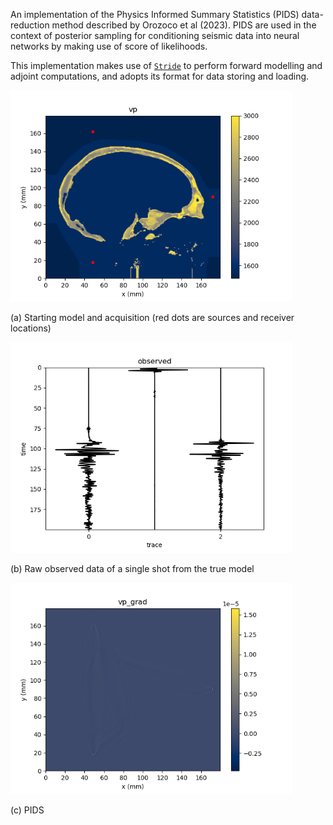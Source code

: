 An implementation of the Physics Informed Summary Statistics (PIDS) data-reduction method described by Orozoco et al (2023). PIDS are used in the context of posterior sampling for conditioning seismic data into neural networks by making use of score of likelihoods.

This implementation makes use of [`Stride`](https://github.com/trustimaging/stride) to perform forward modelling and adjoint computations, and adopts its format for data storing and loading.


<img src="figures/example_x0_problem.png"  width="450">

(a) Starting model and acquisition (red dots are sources and receiver locations)

<img src="figures/example_data.png"  width="450">

(b) Raw observed data of a single shot from the true model

<img src="figures/example_pids.png"  width="450">

(c) PIDS 




